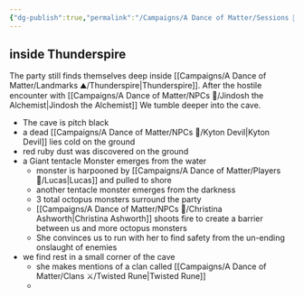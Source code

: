 ```yaml
---
{"dg-publish":true,"permalink":"/Campaigns/A Dance of Matter/Sessions 📝/Session 1006/"}
---
```



## inside Thunderspire

The party still finds themselves deep inside [[Campaigns/A Dance of Matter/Landmarks ⛰/Thunderspire\|Thunderspire]]. After the hostile encounter with [[Campaigns/A Dance of Matter/NPCs 🤖/Jindosh the Alchemist\|Jindosh the Alchemist]] We tumble deeper into the cave. 

- The cave is pitch black
- a dead [[Campaigns/A Dance of Matter/NPCs 🤖/Kyton Devil\|Kyton Devil]] lies cold on the ground
- red ruby dust was discovered on the ground
- a Giant tentacle Monster emerges from the water
	- monster is harpooned by [[Campaigns/A Dance of Matter/Players 👤/Lucas\|Lucas]] and pulled to shore
	- another tentacle monster emerges from the darkness
	- 3 total octopus monsters surround the party
	- [[Campaigns/A Dance of Matter/NPCs 🤖/Christina Ashworth\|Christina Ashworth]] shoots fire to create a barrier between us and more octopus monsters
	- She convinces us to run with her to find safety from the un-ending onslaught of enemies 
- we find rest in a small corner of the cave
	- she makes mentions of a clan called [[Campaigns/A Dance of Matter/Clans ⚔/Twisted Rune\|Twisted Rune]]
	- 